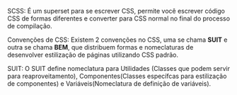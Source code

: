 SCSS: É um superset para se escrever CSS, permite você escrever código CSS de formas diferentes e converter para CSS normal no final do processo de compilação.

Convenções de CSS: Existem 2 convenções no CSS, uma se chama **SUIT** e outra se chama **BEM**, que distribuem formas e nomeclaturas de desenvolver estilização de páginas utilizando CSS padrão.

SUIT: O SUIT define nomeclatura para Utilidades (Classes que podem servir para reaproveitamento), Componentes(Classes específcas para estilização de componentes) e Variáveis(Nomeclatura de definição de variáveis).